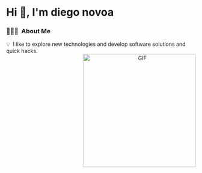 # Hi 👋, I'm diego novoa

### 👨🏻‍💻 &nbsp;About Me
💡 &nbsp;I like to explore new technologies and develop software solutions and quick hacks.\
<a target="_blank" align="center">
  <img align="right" top="500" height="300" width="300" alt="GIF" src="https://media.giphy.com/media/SWoSkN6DxTszqIKEqv/giphy.gif">
</a>






